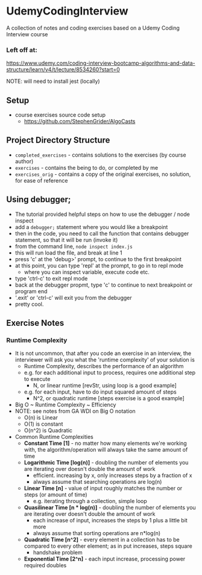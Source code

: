 # UdemyCodingInterview
A collection of notes and coding exercises based on a Udemy Coding Interview course

### Left off at:
https://www.udemy.com/coding-interview-bootcamp-algorithms-and-data-structure/learn/v4/t/lecture/8534260?start=0

NOTE: will need to install jest (locally)

## Setup
* course exercises source code setup
  - https://github.com/StephenGrider/AlgoCasts

## Project Directory Structure
* `completed_exercises` - contains solutions to the exercises (by course author)
* `exercises` - contains the being to do, or completed by me
* `exercises_orig` - contains a copy of the  original exercises, no solution, for ease of reference

## Using debugger;
* The tutorial provided helpful steps on how to use the debugger / node inspect
* add a `debugger;` statement where you would like a breakpoint
* then in the code, you need to call the function that contains debugger statement, so that it will be run (invoke it)
* from the command line, `node inspect index.js`
* this will run load the file, and break at line 1
* press 'c' at the 'debug>' prompt, to continue to the first breakpoint
* at this point, you can type 'repl' at the prompt, to go in to repl mode
  - where you can inspect variable, execute code etc.
* type 'ctrl-c' to exit repl mode
* back at the debugger propmt, type 'c' to continue to next breakpoint or program end
* '.exit' or 'ctrl-c' will exit you from the debugger
* pretty cool.

## Exercise Notes
### Runtime Complexity
* It is not uncommon, that after you code an exercise in an interview, the interviewer will ask you what the 'runtime complexity' of your solution is
  - Runtime Complexity, describes the performance of an algorithm
  - e.g. for each additional input to process, requires one additional step to execute
    + N, or linear runtime [revStr, using loop is a good example]
  - e.g. for each input, have to do input squared amount of steps
    + N^2, or quadratic runtime [steps exercise is a good example]
* Big O ~ Runtime Complexity ~ Efficiency
* NOTE: see notes from GA WDI on Big O notation
  - O(n) is Linear
  - O(1) is constant
  - O(n^2) is Quadratic
* Common Runtime Complexities
  - __Constant Time [1]__ - no matter how many elements we're working with, the algorithm/operation will always take the same amount of time
  - __Logarithmic Time [log(n)]__ - doubling the number of elements you are iterating over doesn't double the amount of work
    + efficient. increasing by x, only increases steps by a fraction of x
    + always assume that searching operations are log(n)
  - __Linear Time [n]__ - value of input roughly matches the number or steps (or amount of time)
    + e.g. iterating through a collection, simple loop
  - __Quasilinear Time [n * log(n)]__ - doubling the number of elements you are iterating over doesn't double the amount of work
    + each increase of input, increases the steps by 1 plus a little bit more
    + always assume that sorting operations are n*log(n)
  - __Quadratic Time [n^2]__ - every element in a collection has to be compared to every other element; as in put increases, steps square
    + handshake problem
  - __Exponential Time [2^n]__ - each input increase, processing power required doubles
